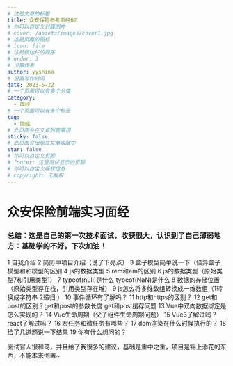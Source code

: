 ```yaml
---
# 这是文章的标题
title: 众安保险参考面经02
# 你可以自定义封面图片
# cover: /assets/images/cover1.jpg
# 这是页面的图标
# icon: file
# 这是侧边栏的顺序
# order: 3
# 设置作者
author: yyshino
# 设置写作时间
date: 2023-5-22
# 一个页面可以有多个分类
category:
  - 面经
# 一个页面可以有多个标签
tag:
  - 面经
# 此页面会在文章列表置顶
sticky: false
# 此页面会出现在文章收藏中
star: false
# 你可以自定义页脚
# footer: 这是测试显示的页脚
# 你可以自定义版权信息
# copyright: 无版权
---
```


# 众安保险前端实习面经

### 总结：这是自己的第一次技术面试，收获很大，认识到了自己薄弱地方：基础学的不好。下次加油！

1 自我介绍
2 简历中项目介绍（说了下亮点）
3 盒子模型简单说一下（怪异盒子模型和和模型的区别
4 js的数据类型
5 rem和em的区别
6 js的数据类型（原始类型7和引用类型1）
7 typeof(null)是什么 typeof(NaN)是什么
8 数据的存储位置（原始类型存在栈，引用类型存在堆）
9 js怎么将多维数组转换成一维数组（1转换成字符串 2递归 ）
10 事件循环有了解吗？
11 http和https的区别？
12 get和post的区别？get和post的参数长度 get和post缓存问题
13 Vue中双向数据绑定是怎么实现的？
14 Vue生命周期（父子组件生命周期问题）
15 Vue3了解过吗？react了解过吗？
16 宏任务和微任务有哪些？
17 dom渲染在什么时候执行的？
18 给了几道题说一下结果
19 你有什么想问的？

面试官人很和蔼，并且给了我很多的建议，基础是重中之重，项目是锦上添花的东西，不能本末倒置~